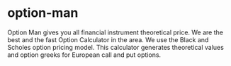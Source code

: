 # option-man
 
Option Man gives you all financial instrument theoretical price. We are the best and the fast Option Calculator in the area. We use the Black and Scholes option pricing model. This calculator generates theoretical values and option greeks for European call and put options.